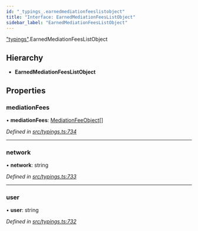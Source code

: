 ```yaml
---
id: "_typings_.earnedmediationfeeslistobject"
title: "Interface: EarnedMediationFeesListObject"
sidebar_label: "EarnedMediationFeesListObject"
---
```


["typings"](../modules/_typings_.md).EarnedMediationFeesListObject

## Hierarchy

* **EarnedMediationFeesListObject**

## Properties

### mediationFees

•  **mediationFees**: [MediationFeeObject](_typings_.mediationfeeobject.md)[]

*Defined in [src/typings.ts:734](https://github.com/trustlines-protocol/clientlib/blob/8b30ce1/src/typings.ts#L734)*

___

### network

•  **network**: string

*Defined in [src/typings.ts:733](https://github.com/trustlines-protocol/clientlib/blob/8b30ce1/src/typings.ts#L733)*

___

### user

•  **user**: string

*Defined in [src/typings.ts:732](https://github.com/trustlines-protocol/clientlib/blob/8b30ce1/src/typings.ts#L732)*
